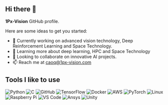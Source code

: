 ## Hi there 👋

**1Px-Vision** GitHub profile.

Here are some ideas to get you started:

- 🔭 Currently working on advanced vision technology, Deep Reinforcement Learning and Space Technology.
- 🌱 Learning more about deep learning, HPC and Space Technology
- 👯 Looking to collaborate on innovative AI projects.
- 📫 Reach me at caoq@1px-vision.com


## Tools I like to use

![Python](https://img.shields.io/badge/Python-3776AB?style=flat&logo=python&logoColor=white)
![C](https://img.shields.io/badge/-c++-black?logo=c%2B%2B&style=social)
![GitHub](https://img.shields.io/badge/GitHub-181717?style=flat&logo=github&logoColor=white)
![TensorFlow](https://img.shields.io/badge/TensorFlow-FF6F00?style=flat&logo=tensorflow&logoColor=white)
![Docker](https://img.shields.io/badge/Docker-2496ED?style=flat&logo=docker&logoColor=white)
![AWS](https://img.shields.io/badge/AWS-232F3E?style=flat&logo=amazon-aws&logoColor=white)
![PyTorch](https://img.shields.io/badge/PyTorch-EE4C2C?style=flat&logo=pytorch&logoColor=white)
![Linux](https://img.shields.io/badge/Linux-FCC624?style=flat&logo=linux&logoColor=black)
![Raspberry Pi](https://img.shields.io/badge/Raspberry%20Pi-C51A4A?style=flat&logo=raspberry-pi&logoColor=white)
![VS Code](https://img.shields.io/badge/VS%20Code-007ACC?style=flat&logo=visual-studio-code&logoColor=white)
![Ansys](https://img.shields.io/badge/-Ansys-FFB71B?style=flat&logo=ansys&logoColor=white)
![Unity](https://img.shields.io/badge/-Unity-000000?style=flat&logo=unity&logoColor=white)

